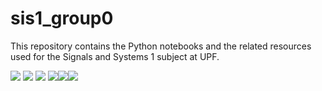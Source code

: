 # sis1_group0

This repository contains the Python notebooks and the related resources used for the Signals and Systems 1 subject at UPF.

![](https://img.shields.io/badge/Lab%200-100%25-success?style=for-the-badge) ![](https://img.shields.io/badge/Lab%201-100%25-success?style=for-the-badge) ![](https://img.shields.io/badge/Lab%202-100%25-success?style=for-the-badge) ![](https://img.shields.io/badge/Lab%203-100%25-success?style=for-the-badge)![](https://img.shields.io/badge/Lab%204-100%25-success?style=for-the-badge)![](https://img.shields.io/badge/Lab%205-0%25-inactive?style=for-the-badge)

